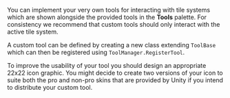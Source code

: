 You can implement your very own tools for interacting with tile systems which are shown
alongside the provided tools in the **Tools** palette. For consistency we recommend that
custom tools should only interact with the active tile system.

A custom tool can be defined by creating a new class extending `ToolBase` which can then
be registered using `ToolManager.RegisterTool`.

To improve the usability of your tool you should design an appropriate 22x22 icon graphic.
You might decide to create two versions of your icon to suite both the pro and non-pro
skins that are provided by Unity if you intend to distribute your custom tool.

